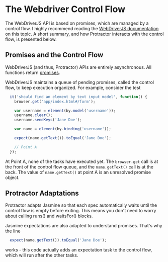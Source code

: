 The Webdriver Control Flow
==========================

The WebDriverJS API is based on promises, which are managed by a control flow.
I highly recommend reading the [WebDriverJS documentation](https://code.google.com/p/selenium/wiki/WebDriverJs#Understanding_the_API)
on this topic. A short summary, and how Protractor interacts with the control
flow, is presented below.

Promises and the Control Flow
-----------------------------

WebDriverJS (and thus, Protractor) APIs are entirely asynchronous. All functions
return [promises](https://code.google.com/p/selenium/wiki/WebDriverJs#Promises).

WebDriverJS maintains a queue of pending promises, called the control flow,
to keep execution organized. For example, consider the test

```javascript
  it('should find an element by text input model', function() {
    browser.get('app/index.html#/form');

    var username = element(by.model('username'));
    username.clear();
    username.sendKeys('Jane Doe');

    var name = element(by.binding('username'));

    expect(name.getText()).toEqual('Jane Doe');

    // Point A
  });
```

At Point A, none of the tasks have executed yet. The `browser.get` call is at
the front of the control flow queue, and the `name.getText()` call is at the
back. The value of `name.getText()` at point A is an unresolved promise
object.


Protractor Adaptations
----------------------

Protractor adapts Jasmine so that each spec automatically waits until the
control flow is empty before exiting. This means you don't need to worry
about calling runs() and waitsFor() blocks. 

Jasmine expectations are also adapted to understand promises. That's why
the line

```javascript
  expect(name.getText()).toEqual('Jane Doe');
```

works - this code actually adds an expectation task to the control flow,
which will run after the other tasks.
